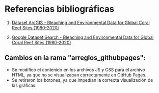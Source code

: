 # Referencias bibliográficas

1. [Dataset ArcGIS - Bleaching and Environmental Data for Global Coral Reef Sites (1980-2020)](https://hub.arcgis.com/datasets/7ddfd8c4b7d340ba96f9f8864efc5289/explore?location=12.046676%2C-25.653531%2C2.75)

2. [Google Dataset Search - Bleaching and Environmental Data for Global Coral Reef Sites (1980-2020)](https://datasetsearch.research.google.com/search?src=2&query=Bleaching%20and%20environmental%20data%20for%20global%20coral%20reef%20sites%20from%201980-2020)

## Cambios en la rama "arreglos_githubpages":

- Se modificó el contenido en los archivos JS y CSS para el archivo HTML, ya que no se visualizaban correctamente en GitHub Pages.
- Se retiraron los botones, ya que impedían la correcta visualización de las gráficas.
